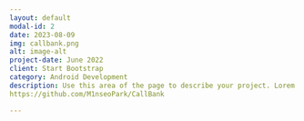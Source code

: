 ```yaml
---
layout: default
modal-id: 2
date: 2023-08-09
img: callbank.png
alt: image-alt
project-date: June 2022
client: Start Bootstrap
category: Android Development
description: Use this area of the page to describe your project. Lorem ipsum dolor sit amet, consectetur adipisicing elit. Mollitia neque assumenda ipsam nihil, molestias magnam, recusandae quos quis inventore quisquam velit asperiores, vitae? Reprehenderit soluta, eos quod consequuntur itaque. Nam.
https://github.com/M1nseoPark/CallBank

---
```

